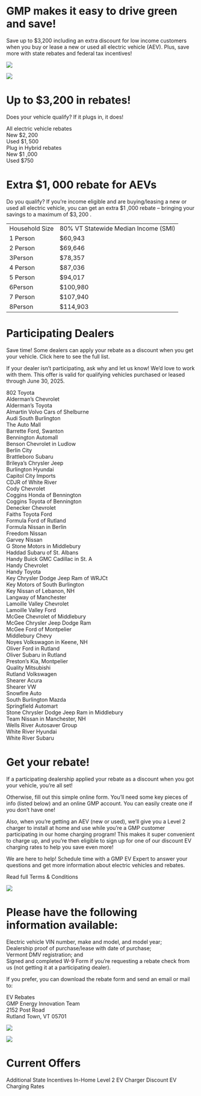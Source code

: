 # GMP makes it easy to drive green and save!  

Save up to \$3,200 including an extra discount for low income customers when you buy or lease a new or used all electric vehicle (AEV). Plus, save more with state rebates and federal tax incentives!  

![](images/cebbfcf6b06b0faa2078e9668cafaa917bff7175992b3d6d2c68cab2d05f7272.jpg)  

![](images/9e2d6666c42198cb35b381defd21ddca622a1f0914c75c34bc13107c36ae27e7.jpg)  

# Up to \$3,200 in rebates!  

Does your vehicle qualify? If it plugs in, it does!  

All electric vehicle rebates   
New $\$2,200$   
Used $\$1,500$   
Plug in Hybrid rebates   
New $\$1$ ,000   
Used $\$750$  

# Extra $\$1,000$ rebate for AEVs  

Do you qualify? If you’re income eligible and are buying/leasing a new or used all electric vehicle, you can get an extra $\$1$ ,000 rebate – bringing your savings to a maximum of $\$3,200$ .  

<html><body><table><tr><td>Household Size</td><td>80% VT Statewide Median Income (SMI)</td></tr><tr><td>1 Person</td><td>$60,943</td></tr><tr><td>2 Person</td><td>$69,646</td></tr><tr><td>3Person</td><td>$78,357</td></tr><tr><td>4 Person</td><td>$87,036</td></tr><tr><td>5 Person</td><td>$94,017</td></tr><tr><td>6Person</td><td>$100,980</td></tr><tr><td>7 Person</td><td>$107,940</td></tr><tr><td>8Person</td><td>$114,903</td></tr></table></body></html>  

# Participating Dealers  

Save time! Some dealers can apply your rebate as a discount when you get your vehicle. Click here to see the full list.  

If your dealer isn’t participating, ask why and let us know! We’d love to work with them. This offer is valid for qualifying vehicles purchased or leased through June 30, 2025.  

802 Toyota   
Alderman’s Chevrolet   
Alderman’s Toyota   
Almartin Volvo Cars of Shelburne   
Audi South Burlington   
The Auto Mall   
Barrette Ford, Swanton   
Bennington Automall   
Benson Chevrolet in Ludlow   
Berlin City   
Brattleboro Subaru   
Brileya’s Chrysler Jeep   
Burlington Hyundai   
Capitol City Imports   
CDJR of White River   
Cody Chevrolet   
Coggins Honda of Bennington   
Coggins Toyota of Bennington   
Denecker Chevrolet   
Faiths Toyota Ford   
Formula Ford of Rutland   
Formula Nissan in Berlin   
Freedom Nissan   
Garvey Nissan   
G Stone Motors in Middlebury   
Haddad Subaru of St. Albans   
Handy Buick GMC Cadillac in St. A   
Handy Chevrolet   
Handy Toyota   
Key Chrysler Dodge Jeep Ram of WRJCt   
Key Motors of South Burlington   
Key Nissan of Lebanon, NH   
Langway of Manchester   
Lamoille Valley Chevrolet   
Lamoille Valley Ford   
McGee Chevrolet of Middlebury   
McGee Chrysler Jeep Dodge Ram   
McGee Ford of Montpelier   
Middlebury Chevy   
Noyes Volkswagon in Keene, NH   
Oliver Ford in Rutland   
Oliver Subaru in Rutland   
Preston’s Kia, Montpelier   
Quality Mitsubishi   
Rutland Volkswagen   
Shearer Acura   
Shearer VW   
Snowfire Auto   
South Burlington Mazda   
Springfield Automart   
Stone Chrysler Dodge Jeep Ram in Middlebury   
Team Nissan in Manchester, NH   
Wells River Autosaver Group   
White River Hyundai   
White River Subaru  

# Get your rebate!  

If a participating dealership applied your rebate as a discount when you got your vehicle, you’re all set!  

Otherwise, fill out this simple online form. You’ll need some key pieces of info (listed below) and an online GMP account. You can easily create one if you don’t have one!  

Also, when you’re getting an AEV (new or used), we’ll give you a Level 2 charger to install at home and use while you’re a GMP customer participating in our home charging program! This makes it super convenient to charge up, and you’re then eligible to sign up for one of our discount EV charging rates to help you save even more!  

We are here to help! Schedule time with a GMP EV Expert to answer your questions and get more information about electric vehicles and rebates.  

Read full Terms & Conditions  

![](images/a608f3f6abbbe09975938bd372d88968c3ef5bbbf68509e9117948c438f786ea.jpg)  

# Please have the following information available:  

Electric vehicle VIN number, make and model, and model year;   
Dealership proof of purchase/lease with date of purchase;   
Vermont DMV registration; and   
Signed and completed W-9 Form if you’re requesting a rebate check from us (not getting it at a participating dealer).  

If you prefer, you can download the rebate form and send an email or mail to:  

EV Rebates   
GMP Energy Innovation Team   
2152 Post Road   
Rutland Town, VT 05701  

![](images/dbc53d1426c6d913558d216ab1a02ec0a47005f00472983029e311522414cf97.jpg)  

![](images/d5b50e7a333592dfbf08dd7c4dc934e9769efa90ac07de4f9ec0107240922149.jpg)  

# Current Offers  

Additional State Incentives In-Home Level 2 EV Charger Discount EV Charging Rates  